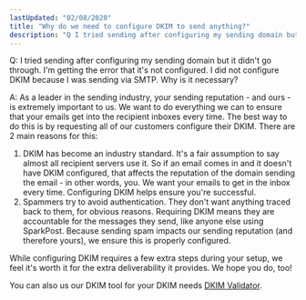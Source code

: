 ```yaml
---
lastUpdated: "02/08/2020"
title: "Why do we need to configure DKIM to send anything?"
description: "Q I tried sending after configuring my sending domain but it didn't go through I m getting the error that it's not configured I did not configure DKIM because I was sending via SMTP Why is it necessary A As a leader in the sending industry your sending reputation and..."
---
```


Q: I tried sending after configuring my sending domain but it didn't go through. I'm getting the error that it's not configured. I did not configure DKIM because I was sending via SMTP. Why is it necessary?

A: As a leader in the sending industry, your sending reputation - and ours - is extremely important to us. We want to do everything we can to ensure that your emails get into the recipient inboxes every time. The best way to do this is by requesting all of our customers configure their DKIM. There are 2 main reasons for this:

1.  DKIM has become an industry standard. It's a fair assumption to say almost all recipient servers use it. So if an email comes in and it doesn't have DKIM configured, that affects the reputation of the domain sending the email - in other words, you. We want your emails to get in the inbox every time. Configuring DKIM helps ensure you're successful. 
2.  Spammers try to avoid authentication. They don't want anything traced back to them, for obvious reasons. Requiring DKIM means they are accountable for the messages they send, like anyone else using SparkPost. Because sending spam impacts our sending reputation (and therefore yours), we ensure this is properly configured.

While configuring DKIM requires a few extra steps during your setup, we feel it's worth it for the extra deliverability it provides. We hope you do, too!

You can also us our DKIM tool for your DKIM needs [DKIM Validator](https://tools.sparkpost.com/dkim).
